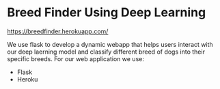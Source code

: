 # Breed Finder Using Deep Learning 
https://breedfinder.herokuapp.com/

We use flask to develop a dynamic webapp that helps users interact with our deep laerning model and classify different breed of dogs into their specific breeds.
For our web application we use:
- Flask
- Heroku
